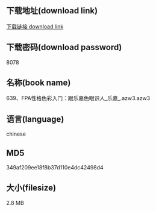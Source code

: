 ## 下载地址(download link)
[下载链接 download link](https://voluble-croquembouche-d321dc.netlify.app/?s=639%E3%80%81FPA%E6%80%A7%E6%A0%BC%E8%89%B2%E5%BD%A9%E5%85%A5%E9%97%A8%EF%BC%9A%E8%B7%9F%E4%B9%90%E5%98%89%E8%89%B2%E7%9C%BC%E8%AF%86%E4%BA%BA_%E4%B9%90%E5%98%89_.azw3)

## 下载密码(download password)
8078

## 名称(book name)
639、FPA性格色彩入门：跟乐嘉色眼识人_乐嘉_.azw3.azw3

## 语言(language)
chinese

## MD5
349af209ee18f8b37d110e4dc42498d4

## 大小(filesize)
2.8 MB
